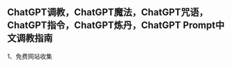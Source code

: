 ## ChatGPT调教，ChatGPT魔法，ChatGPT咒语，ChatGPT指令，ChatGPT炼丹，ChatGPT Prompt中文调教指南

1、免费网站收集 [](https://tomda.notion.site/ChatGPT-70-37b5f879b37748e68a04ed9cfe25898f)
